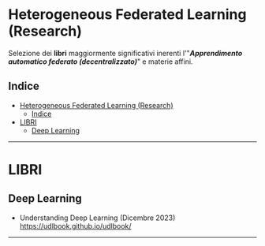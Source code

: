 # Heterogeneous Federated Learning (Research)
Selezione dei **libri** maggiormente significativi inerenti l'"_**Apprendimento automatico federato (decentralizzato)**_" e materie affini.
 
## Indice
- [Heterogeneous Federated Learning (Research)](#heterogeneous-federated-learning-research)
  - [Indice](#indice)
- [LIBRI](#libri)
  - [Deep Learning](#deep-learning)

 

-------------


# LIBRI    

##  Deep Learning    

* Understanding Deep Learning (Dicembre 2023)   
https://udlbook.github.io/udlbook/       


---------------------